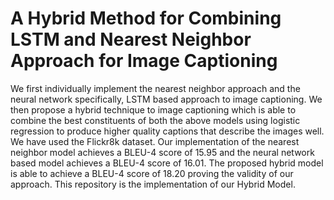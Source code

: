 # A Hybrid Method for Combining LSTM and Nearest Neighbor Approach for Image Captioning
We first individually implement the nearest neighbor approach and the neural network specifically, LSTM based approach to image captioning. We then propose a hybrid technique
to image captioning which is able to combine the best constituents of both the above models using logistic regression to produce higher quality captions that describe the images well. We have used the Flickr8k dataset. Our implementation of the nearest neighbor model achieves a BLEU-4 score of 15.95 and the neural network based model achieves a BLEU-4 score of 16.01. The proposed hybrid model is able to achieve a BLEU-4 score of 18.20 proving the validity of our approach.
This repository is the implementation of our Hybrid Model.
